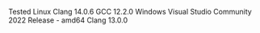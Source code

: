 Tested
    Linux
        Clang 14.0.6
        GCC 12.2.0
    Windows
        Visual Studio Community 2022 Release - amd64
        Clang 13.0.0
